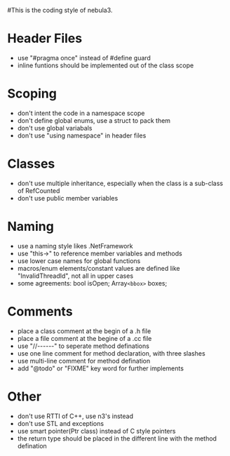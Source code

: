 #This is the coding style of nebula3.

# Header Files #
  * use "#pragma once" instead of #define guard
  * inline funtions should be implemented out of the class scope

# Scoping #
  * don't intent the code in a namespace scope
  * don't define global enums, use a struct to pack them
  * don't use global variabals
  * don't use "using namespace" in header files

# Classes #
  * don't use multiple inheritance, especially when the class is a sub-class of RefCounted
  * don't use public member variables

# Naming #
  * use a naming style likes .NetFramework
  * use "this->" to reference member variables and methods
  * use lower case names for global functions
  * macros/enum elements/constant values are defined like "InvalidThreadId", not all in upper cases
  * some agreements: bool isOpen; Array`<bbox>` boxes;

# Comments #
  * place a class comment at the begin of a .h file
  * place a file comment at the begine of a .cc file
  * use "//------" to seperate method definations
  * use one line comment for method declaration, with three slashes
  * use multi-line comment for method defination
  * add "@todo" or "FIXME" key word for further implements

# Other #
  * don't use RTTI of C++, use n3's instead
  * don't use STL and exceptions
  * use smart pointer(Ptr class) instead of C style pointers
  * the return type should be placed in the different line with the method defination